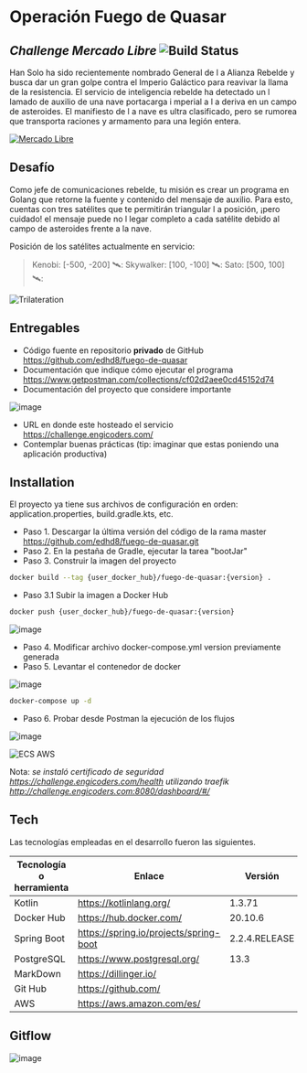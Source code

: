 # Operación Fuego de Quasar
## _Challenge Mercado Libre_ ![Build Status](https://travis-ci.org/joemccann/dillinger.svg?branch=master)

Han Solo ha sido recientemente nombrado General de l a Alianza Rebelde y busca dar un gran golpe contra el Imperio Galáctico para reavivar la llama de la resistencia. El servicio de inteligencia rebelde ha detectado un l lamado de auxilio de una nave portacarga i mperial a l a deriva en un campo de asteroides. El manifiesto de l a nave es ultra clasificado, pero se rumorea que transporta raciones y armamento para una legión entera.

[![Mercado Libre](https://http2.mlstatic.com/frontend-assets/ui-navigation/5.14.5/mercadolibre/180x180.png)](https://www.mercadolibre.com.mx/)

## Desafío

Como jefe de comunicaciones rebelde, tu misión es crear un programa en Golang que retorne la fuente y contenido del mensaje de auxilio. Para esto, cuentas con tres satélites que te permitirán triangular l a posición, ¡pero cuidado! el mensaje puede no l legar completo a cada satélite debido al campo de asteroides frente a la nave.

Posición de los satélites actualmente en servicio:

> Kenobi: [-500, -200] 🛰️:
> Skywalker: [100, -100] 🛰️:
> Sato: [500, 100] 🛰️:

![Trilateration](https://user-images.githubusercontent.com/67127741/120378261-ce556600-c2e3-11eb-8e52-b4b406e35436.png)

## Entregables

- Código fuente en repositorio **privado** de GitHub https://github.com/edhd8/fuego-de-quasar
- Documentación que indique cómo ejecutar el programa https://www.getpostman.com/collections/cf02d2aee0cd45152d74
- Documentación del proyecto que considere importante

![image](https://user-images.githubusercontent.com/67127741/120262871-34000e80-c260-11eb-9f2d-bb72743308fe.png)

- URL en donde este hosteado el servicio https://challenge.engicoders.com/
- Contemplar buenas prácticas (tip: imaginar que estas poniendo una aplicación productiva)

## Installation

El proyecto ya tiene sus archivos de configuración en orden: application.properties, build.gradle.kts, etc.

- Paso 1. Descargar la última versión del código de la rama master https://github.com/edhd8/fuego-de-quasar.git
- Paso 2. En la pestaña de Gradle, ejecutar la tarea "bootJar"
- Paso 3. Construir la imagen del proyecto

```sh
docker build --tag {user_docker_hub}/fuego-de-quasar:{version} .
```
- Paso 3.1 Subir la imagen a Docker Hub

```sh
docker push {user_docker_hub}/fuego-de-quasar:{version}
```
![image](https://user-images.githubusercontent.com/67127741/120377943-669f1b00-c2e3-11eb-990a-0530da823da3.png)

- Paso 4. Modificar archivo docker-compose.yml version previamente generada
- Paso 5. Levantar el contenedor de docker

![image](https://user-images.githubusercontent.com/67127741/120374666-73ba0b00-c2df-11eb-9542-799b192960ca.png)

```sh
docker-compose up -d
```

- Paso 6. Probar desde Postman la ejecución de los flujos

![image](https://user-images.githubusercontent.com/67127741/120375056-efb45300-c2df-11eb-93f5-35143555de03.png)

![ECS AWS](https://user-images.githubusercontent.com/67127741/120378221-c1d10d80-c2e3-11eb-8d5a-6d1474271100.png)

Nota: _se instaló certificado de seguridad https://challenge.engicoders.com/health utilizando traefik http://challenge.engicoders.com:8080/dashboard/#/_

## Tech

Las tecnologías empleadas en el desarrollo fueron las siguientes.

| Tecnología o herramienta | Enlace | Versión |
| ------ | ------ | ------ |
| Kotlin | https://kotlinlang.org/ | 1.3.71 |
| Docker Hub | https://hub.docker.com/ | 20.10.6 |
| Spring Boot | https://spring.io/projects/spring-boot | 2.2.4.RELEASE |
| PostgreSQL | https://www.postgresql.org/ | 13.3 |
| MarkDown | https://dillinger.io/ | |
| Git Hub | https://github.com/ | |
| AWS | https://aws.amazon.com/es/ | |

## Gitflow

![image](https://user-images.githubusercontent.com/67127741/120264051-935f1e00-c262-11eb-812a-7a65c24654c0.png)

